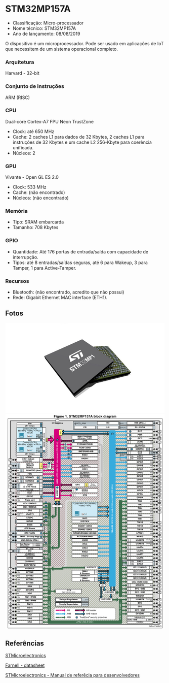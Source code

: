 # STM32MP157A

- Classificação: Micro-processador
- Nome técnico: STM32MP157A
- Ano de lançamento: 08/08/2019

O dispositivo é um microprocessador. Pode ser usado em aplicações de IoT que necessitem de um sistema operacional completo.

### Arquitetura
Harvard - 32-bit

### Conjunto de instruções
ARM (RISC)

### CPU
Dual-core Cortex-A7 FPU Neon TrustZone

- Clock: até 650 MHz
- Cache: 2 caches L1 para dados de 32 Kbytes, 2 caches L1 para instruções de 32 Kbytes e um cache L2 256-Kbyte para coerência unificada.
- Núcleos: 2

### GPU
Vivante - Open GL ES 2.0
- Clock: 533 MHz
- Cache: (não encontrado)
- Núcleos: (não encontrado)

### Memória

- Tipo: SRAM embarcarda
- Tamanho: 708 Kbytes 

### GPIO

- Quantidade: Até 176 portas de entrada/saída com capacidade de interrupção.
- Tipos: até 8 entradas/saídas seguras, até 6 para Wakeup, 3 para Tamper, 1 para Active-Tamper.

### Recursos

- Bluetooth: (não encontrado, acredito que não possui)
- Rede: Gigabit Ethernet MAC interface (ETH1).

## Fotos

![STM32MP157A](imgs/STM32MP157.png)
![STM32MP157A](imgs/STM32MP157A.png)

## Referências

[STMicroelectronics](https://www.st.com/en/microcontrollers-microprocessors/stm32mp157.html#)

[Farnell - datasheet](http://www.farnell.com/datasheets/2785304.pdf)

[STMicroelectronics - Manual de referêcia para desenvolvedores](https://www.st.com/resource/en/reference_manual/DM00327659.pdf)
